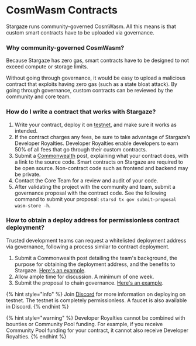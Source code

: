 # CosmWasm Contracts

Stargaze runs community-governed CosmWasm. All this means is that custom smart contracts have to be uploaded via governance.

### Why community-governed CosmWasm?

Because Stargaze has zero gas, smart contracts have to be designed to not exceed compute or storage limits.

Without going through governance, it would be easy to upload a malicious contract that exploits having zero gas (such as a state bloat attack). By going through governance, custom contracts can be reviewed by the community and core team.

### How do I write a contract that works with Stargaze?

1. Write your contract, deploy it on [testnet](https://testnet.publicawesome.dev/marketplace), and make sure it works as intended.
2. If the contract charges any fees, be sure to take advantage of Stargaze’s Developer Royalties. Developer Royalties enable developers to earn 50% of all fees that go through their custom contracts.
3. Submit a [Commonwealth](https://gov.stargaze.zone) post, explaining what your contract does, with a link to the source code. Smart contracts on Stargaze are required to be open source. Non-contract code such as frontend and backend may be private.
4. Contact the Core Team for a review and audit of your code.
5. After validating the project with the community and team, submit a governance proposal with the contract code. See the following command to submit your proposal: `starsd tx gov submit-proposal wasm-store -h`.

### How to obtain a deploy address for permissionless contract deployment?

Trusted development teams can request a whitelisted deployment address via governance, following a process similar to contract deployment.&#x20;

1. Submit a Commonwealth post detailing the team's background, the purpose for obtaining the deployment address, and the benefits to Stargaze. [Here's an example](https://gov.stargaze.zone/discussion/14305-allow-list-gelotto-developer-wallet-to-the-uploaders-list).
2. Allow ample time for discussion. A minimum of one week.&#x20;
3. Submit the proposal to chain governance. [Here's an example](https://www.stargaze.zone/vote/proposal/238).

{% hint style="info" %}
Join [Discord](https://discord.gg/stargaze) for more information on deploying on testnet. The testnet is completely permissionless. A faucet is also available in Discord.
{% endhint %}

{% hint style="warning" %}
Developer Royalties cannot be combined with bounties or Community Pool funding. For example, if you receive Community Pool funding for your contract, it cannot also receive Developer Royalties.
{% endhint %}

